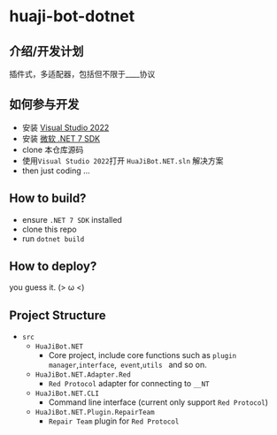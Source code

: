 # huaji-bot-dotnet

## 介绍/开发计划

插件式，多适配器，包括但不限于\_\_\_\_协议

## 如何参与开发

- 安装 [Visual Studio 2022](https://visualstudio.microsoft.com/zh-hant/vs/community/)
- 安装 [微软 .NET 7 SDK](https://dotnet.microsoft.com/en-us/download/dotnet/7.0)
- clone 本仓库源码
- 使用`Visual Studio 2022`打开 `HuaJiBot.NET.sln` 解决方案
- then just coding ...

## How to build?

- ensure `.NET 7 SDK` installed
- clone this repo
- run `dotnet build`

## How to deploy?

you guess it. (> ω <)

## Project Structure

- `src`
  - `HuaJiBot.NET`
    - Core project, include core functions such as `plugin manager`,`interface`,` event`,`utils ` and so on.
  - `HuaJiBot.NET.Adapter.Red`
    - `Red Protocol` adapter for connecting to `__NT`
  - `HuaJiBot.NET.CLI`
    - Command line interface (current only support `Red Protocol`)
  - `HuaJiBot.NET.Plugin.RepairTeam`
    - `Repair Team` plugin for `Red Protocol`
